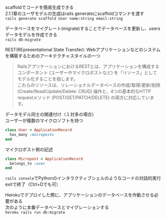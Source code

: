 scaffoldでコードを簡易生成できる  
2.1.1章のユーザモデルの生成はrails generateにscaffoldコマンドを渡す  
```rails generate scaffold User name:string email:string```  
    
データベースをマイグレート(migrate)することでデータベースを更新し、usersデータモデルを作成できる  
```rails db:migrate```  
  
REST(REpresentational State Transfer): Webアプリケーションなどのシステムを構築するためのアーキテクチャスタイルの一つ  
>RailsアプリケーションにおけるRESTとは、アプリケーションを構成するコンポーネント (ユーザーやマイクロポストなど) を「リソース」としてモデル化することを指します。   
>これらのリソースは、リレーショナルデータベースの作成/取得/更新/削除 (Create/Read/Update/Delete: CRUD) 操作と、4つの基本的なHTTP requestメソッド (POST/GET/PATCH/DELETE) の両方に対応しています。  

データモデル同士の関連付け（１対多の場合）  
ユーザーが複数のマイクロソフトを持つ  
```rb
class User < ApplicationRecord
  has_many :microposts
end
```  
マイクロポスト側の記述  
```rb
class Micropost < ApplicationRecord
  belongs_to :user
end
```  
  
```rails console```でPythonのインタラクティブシェルのようなコードの対話的実行  
 exitで終了（Ctrl+Dでも可）   
  
Herokuでデプロイした際に、アプリケーションのデータベースを作動させる必要がある  
次のように本番データベースとマイグレーションする  
```heroku rails run db:migrate```  

